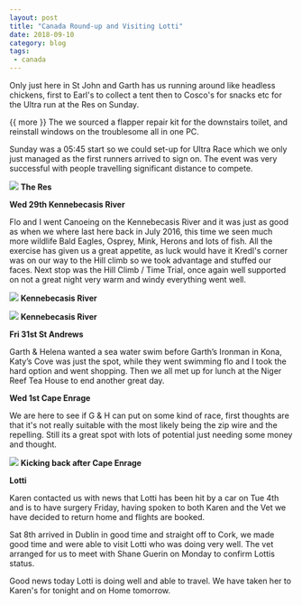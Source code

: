 ```yaml
---
layout: post
title: "Canada Round-up and Visiting Lotti"
date: 2018-09-10
category: blog
tags:
 - canada
---
```


<!--start excerpt-->

Only just here in St John and Garth has us running around like headless chickens, first to Earl's to collect a tent then to Cosco's for snacks etc for the Ultra run at the Res on Sunday.

{{ more }}
The we sourced a flapper repair kit for the downstairs toilet, and reinstall windows on the troublesome all in one PC.

Sunday was a 05:45 start so we could set-up for Ultra Race which we only just managed as the first runners arrived to sign on. The event was very successful with people travelling significant distance to compete.

![](/images/2018/2018-09-10-canada-round-up-and-visiting-lotti.jpg)
**The Res**

**Wed 29th Kennebecasis River**

Flo and I went Canoeing on the Kennebecasis River and it was just as good as when we where last here back in July 2016, this time we seen much more wildlife Bald Eagles, Osprey, Mink, Herons and lots of fish. All the exercise has given us a great appetite, as luck would have it Kredl's corner was on our way to the Hill climb so we took advantage and stuffed our faces. Next stop was the Hill Climb / Time Trial, once again well supported on not a great night very warm and windy everything went well.

![](/images/2018/2018-09-10-canada-round-up-and-visiting-lotti-1.jpg)
**Kennebecasis River**

![](/images/2018/2018-09-10-canada-round-up-and-visiting-lotti-2.jpg)
**Kennebecasis River**

**Fri 31st St Andrews**

Garth & Helena wanted a sea water swim before Garth’s Ironman in Kona, Katy’s Cove was just the spot, while they went swimming flo and I took the hard option and went shopping. Then we all met up for lunch at the Niger Reef Tea House to end another great day.

**Wed 1st Cape Enrage**

We are here to see if G & H can put on some kind of race, first thoughts are that it's not really suitable with the most likely being the zip wire and the repelling. Still its a great spot with lots of potential just needing some money and thought.

![](/images/2018/2018-09-10-canada-round-up-and-visiting-lotti-3.jpg)
**Kicking back after Cape Enrage**

**Lotti**

Karen contacted us with news that Lotti has been hit by a car on Tue 4th and is to have surgery Friday, having spoken to both Karen and the Vet we have decided to return home and flights are booked. 

Sat 8th arrived in Dublin in good time and straight off to Cork, we made good time and were able to visit Lotti who was doing very well. The vet arranged for us to meet with Shane Guerin on Monday to confirm Lottis status.

Good news today Lotti is doing well and able to travel. We have taken her to Karen's for tonight and on Home tomorrow.


